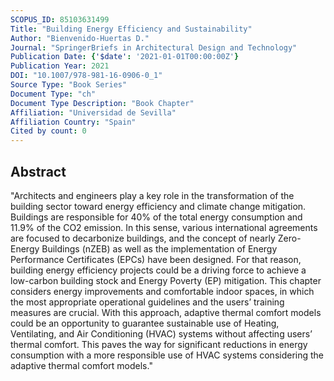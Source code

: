 ```yaml
---
SCOPUS_ID: 85103631499
Title: "Building Energy Efficiency and Sustainability"
Author: "Bienvenido-Huertas D."
Journal: "SpringerBriefs in Architectural Design and Technology"
Publication Date: {'$date': '2021-01-01T00:00:00Z'}
Publication Year: 2021
DOI: "10.1007/978-981-16-0906-0_1"
Source Type: "Book Series"
Document Type: "ch"
Document Type Description: "Book Chapter"
Affiliation: "Universidad de Sevilla"
Affiliation Country: "Spain"
Cited by count: 0
---
```


## Abstract
"Architects and engineers play a key role in the transformation of the building sector toward energy efficiency and climate change mitigation. Buildings are responsible for 40% of the total energy consumption and 11.9% of the CO2 emission. In this sense, various international agreements are focused to decarbonize buildings, and the concept of nearly Zero-Energy Buildings (nZEB) as well as the implementation of Energy Performance Certificates (EPCs) have been designed. For that reason, building energy efficiency projects could be a driving force to achieve a low-carbon building stock and Energy Poverty (EP) mitigation. This chapter considers energy improvements and comfortable indoor spaces, in which the most appropriate operational guidelines and the users’ training measures are crucial. With this approach, adaptive thermal comfort models could be an opportunity to guarantee sustainable use of Heating, Ventilating, and Air Conditioning (HVAC) systems without affecting users’ thermal comfort. This paves the way for significant reductions in energy consumption with a more responsible use of HVAC systems considering the adaptive thermal comfort models."
